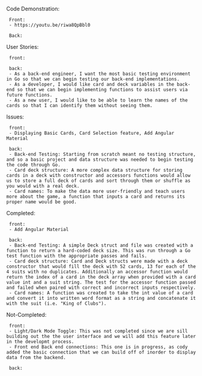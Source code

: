 Code Demonstration:

     Front:
     - https://youtu.be/riwa8QpBbl0
     
     Back:

User Stories:

     front:
  
     back:
     - As a back-end engineer, I want the most basic testing environment in Go so that we can begin testing our back-end implementations.
     - As a developer, I would like card and deck variables in the back-end so that we can begin implementing functions to assist users via future functions.
     - As a new user, I would like to be able to learn the names of the cards so that I can identify them without seeing them.
  
Issues:

     front:
     - Displaying Basic Cards, Card Selection feature, Add Angular Material

     back:
     - Back-end Testing: Starting from scratch meant no testing structure, and so a basic project and data structure was needed to begin testing the code through Go.
     - Card deck structure: A more complex data structure for storing cards in a deck with constructor and accessors functions would allow us to store a full deck of cards and sort through them or shuffle as you would with a real deck.
     - Card names: To make the data more user-friendly and teach users more about the game, a function that inputs a card and returns its proper name would be good.

Completed:

     front:
     - Add Angular Material

     back:
     - Back-end Testing: A simple Deck struct and file was created with a function to return a hard-coded deck size. This was run through a Go test function with the appropriate passes and fails.
     - Card deck structure: Card and Deck structs were made with a deck constructor that would fill the deck with 52 cards, 13 for each of the 4 suits with no duplicates. Additionally an accessor function would return the index of a card in the deck array when provided with a card value int and a suit string. The test for the accessor function passed and failed when paired with correct and incorrect inputs respectively.
     - Card names: A function was created to take the int value of a card and convert it into written word format as a string and concatenate it with the suit (i.e. "King of Clubs").

Not-Completed:

     front: 
     - Light/Dark Mode Toggle: This was not completed since we are sill building out the the user interface and we will add this feature later in the developmt process.
     - Front end Back end connections: This one is in progress, as cody added the basic connection that we can build off of inorder to display data from the backend.

     back:
